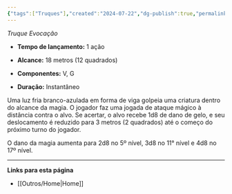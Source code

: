 ```yaml
---
{"tags":["Truques"],"created":"2024-07-22","dg-publish":true,"permalink":"/truques/raio-de-gelo/","dgPassFrontmatter":true}
---
```



_Truque Evocação_

- **Tempo de lançamento:** 1 ação 

- **Alcance:** 18 metros (12 quadrados)

- **Componentes:** V, G

- **Duração:** Instantâneo 

Uma luz fria branco-azulada em forma de viga golpeia uma criatura dentro do alcance da magia. O jogador faz uma jogada de ataque mágico à distância contra o alvo. Se acertar, o alvo recebe 1d8 de dano de gelo, e seu deslocamento é reduzido para 3 metros (2 quadrados) até o começo do próximo turno do jogador.

O dano da magia aumenta para 2d8 no 5º nível, 3d8 no 11° nível e 4d8 no 17º nível.

___
**Links para esta página**  
- [[Outros/Home\|Home]]